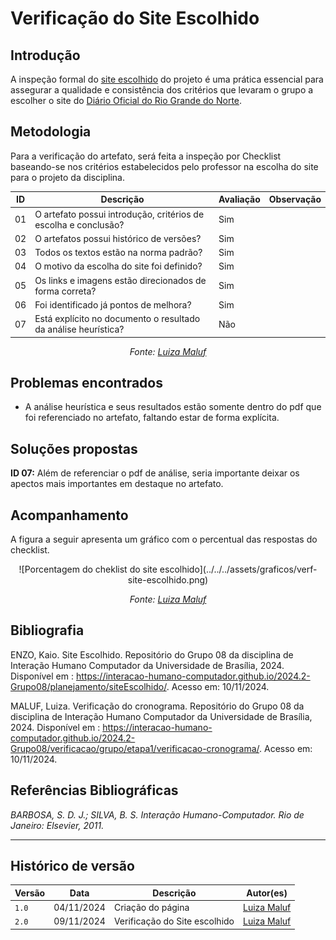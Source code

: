 # __Verificação do Site Escolhido__

## __Introdução__

A inspeção formal do [site escolhido](../../../planejamento/siteEscolhido.md) do projeto é uma prática essencial para assegurar a qualidade e consistência dos critérios que levaram o grupo a escolher o site do [Diário Oficial do Rio Grande do Norte](https://www.diariooficial.rn.gov.br/dei/dorn3/).


## __Metodologia__

Para a verificação do artefato, será feita a inspeção por Checklist baseando-se nos critérios estabelecidos pelo professor na escolha do site para o projeto da disciplina.

<center>


| ID | Descrição | Avaliação | Observação |
|----|-----------|-----------|------------|
| 01 | O artefato possui introdução, critérios de escolha e conclusão? | Sim | |
| 02 | O artefatos possui histórico de versões? | Sim | |
| 03 | Todos os textos estão na norma padrão? | Sim | |
| 04 | O motivo da escolha do site foi definido? | Sim | |
| 05 | Os links e imagens estão direcionados de forma correta? | Sim | |
| 06 | Foi identificado já pontos de melhora? | Sim | |
| 07 | Está explícito no documento o resultado da análise heurística? | Não | |

_Fonte: [Luiza Maluf](https://github.com/LuizaMaluf)_

</center>

## __Problemas encontrados__

- A análise heurística e seus resultados estão somente dentro do pdf que foi referenciado no artefato, faltando estar de forma explícita.

## __Soluções propostas__

__ID 07:__ Além de referenciar o pdf de análise, seria importante deixar os apectos mais importantes em destaque no artefato.

## __Acompanhamento__

A figura a seguir apresenta um gráfico com o percentual das respostas do checklist.

<center>
![Porcentagem do cheklist do site escolhido](../../../assets/graficos/verf-site-escolhido.png)

_Fonte: [Luiza Maluf](https://github.com/LuizaMaluf)_
</center>

## __Bibliografia__

ENZO, Kaio. Site Escolhido. Repositório do Grupo 08 da disciplina de Interação Humano Computador da Universidade de Brasília, 2024. Disponível em : <https://interacao-humano-computador.github.io/2024.2-Grupo08/planejamento/siteEscolhido/>. Acesso em: 10/11/2024.

MALUF, Luiza. Verificação do cronograma. Repositório do Grupo 08 da disciplina de Interação Humano Computador da Universidade de Brasília, 2024. Disponível em : <https://interacao-humano-computador.github.io/2024.2-Grupo08/verificacao/grupo/etapa1/verificacao-cronograma/>. Acesso em: 10/11/2024.


## __Referências Bibliográficas__

_BARBOSA, S. D. J.; SILVA, B. S. Interação Humano-Computador. Rio de Janeiro: Elsevier, 2011._


---
## Histórico de versão

| Versão |    Data    |      Descrição      |             Autor(es)                        |
|--------|------------|---------------------|----------------------------------------------|
| `1.0`  | 04/11/2024 | Criação do página   | [Luiza Maluf](https://github.com/LuizaMaluf)   | 
| `2.0`  | 09/11/2024 | Verificação do Site escolhido | [Luiza Maluf](https://github.com/LuizaMaluf)| 